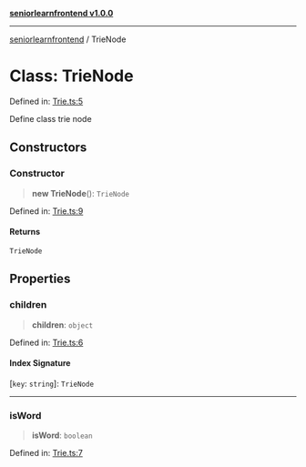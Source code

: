 [**seniorlearnfrontend v1.0.0**](../README.md)

***

[seniorlearnfrontend](../README.md) / TrieNode

# Class: TrieNode

Defined in: [Trie.ts:5](https://github.com/SeniorLearnSSJ/SLearnMobAppsFrontend/blob/e7fab732a0ff1bf0dfc0d090a0055a951040816f/Trie.ts#L5)

Define class trie node

## Constructors

### Constructor

> **new TrieNode**(): `TrieNode`

Defined in: [Trie.ts:9](https://github.com/SeniorLearnSSJ/SLearnMobAppsFrontend/blob/e7fab732a0ff1bf0dfc0d090a0055a951040816f/Trie.ts#L9)

#### Returns

`TrieNode`

## Properties

### children

> **children**: `object`

Defined in: [Trie.ts:6](https://github.com/SeniorLearnSSJ/SLearnMobAppsFrontend/blob/e7fab732a0ff1bf0dfc0d090a0055a951040816f/Trie.ts#L6)

#### Index Signature

\[`key`: `string`\]: `TrieNode`

***

### isWord

> **isWord**: `boolean`

Defined in: [Trie.ts:7](https://github.com/SeniorLearnSSJ/SLearnMobAppsFrontend/blob/e7fab732a0ff1bf0dfc0d090a0055a951040816f/Trie.ts#L7)
